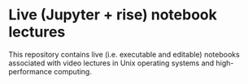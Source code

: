 # Live (Jupyter + rise) notebook lectures

This repository contains live (i.e. executable and editable) notebooks associated with video lectures in Unix operating systems and high-performance computing.


